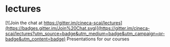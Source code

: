 # lectures

[![Join the chat at https://gitter.im/cineca-scai/lectures](https://badges.gitter.im/Join%20Chat.svg)](https://gitter.im/cineca-scai/lectures?utm_source=badge&utm_medium=badge&utm_campaign=pr-badge&utm_content=badge)
Presentations for our courses
